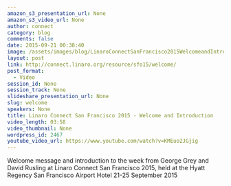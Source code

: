 ```yaml
---
amazon_s3_presentation_url: None
amazon_s3_video_url: None
author: connect
category: blog
comments: false
date: 2015-09-21 00:38:40
image: /assets/images/blog/LinaroConnectSanFrancisco2015WelcomeandIntroduction.jpg
layout: post
link: http://connect.linaro.org/resource/sfo15/welcome/
post_format:
  - Video
session_id: None
session_track: None
slideshare_presentation_url: None
slug: welcome
speakers: None
title: Linaro Connect San Francisco 2015 - Welcome and Introduction
video_length: 03:58
video_thumbnail: None
wordpress_id: 2467
youtube_video_url: https://www.youtube.com/watch?v=KMEuo2JGjig
---
```


Welcome message and introduction to the week from George Grey and David Rusling at Linaro Connect San Francisco 2015, held at the Hyatt Regency San Francisco Airport Hotel 21-25 September 2015
